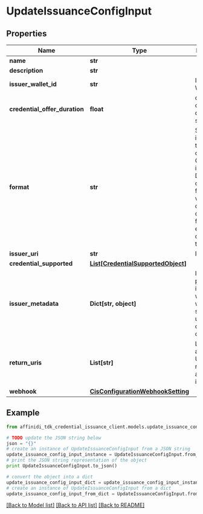 # UpdateIssuanceConfigInput

## Properties

| Name                          | Type                                                                    | Description                                                                                                                                           | Notes      |
| ----------------------------- | ----------------------------------------------------------------------- | ----------------------------------------------------------------------------------------------------------------------------------------------------- | ---------- |
| **name**                      | **str**                                                                 |                                                                                                                                                       | [optional] |
| **description**               | **str**                                                                 |                                                                                                                                                       | [optional] |
| **issuer_wallet_id**          | **str**                                                                 | Issuer Wallet id                                                                                                                                      | [optional] |
| **credential_offer_duration** | **float**                                                               | credential offer duration in second                                                                                                                   | [optional] |
| **format**                    | **str**                                                                 | String identifying the format of this Credential, i.e., ldp_vc. Depending on the format value, the object contains further elements defining the type | [optional] |
| **issuer_uri**                | **str**                                                                 | Issuer URI                                                                                                                                            | [optional] |
| **credential_supported**      | [**List[CredentialSupportedObject]**](CredentialSupportedObject.md)     |                                                                                                                                                       | [optional] |
| **issuer_metadata**           | **Dict[str, object]**                                                   | Issuer public information wallet may want to show to user during consent confirmation                                                                 | [optional] |
| **return_uris**               | **List[str]**                                                           | List of allowed URIs to be returned to after issuance                                                                                                 | [optional] |
| **webhook**                   | [**CisConfigurationWebhookSetting**](CisConfigurationWebhookSetting.md) |                                                                                                                                                       | [optional] |

## Example

```python
from affinidi_tdk_credential_issuance_client.models.update_issuance_config_input import UpdateIssuanceConfigInput

# TODO update the JSON string below
json = "{}"
# create an instance of UpdateIssuanceConfigInput from a JSON string
update_issuance_config_input_instance = UpdateIssuanceConfigInput.from_json(json)
# print the JSON string representation of the object
print UpdateIssuanceConfigInput.to_json()

# convert the object into a dict
update_issuance_config_input_dict = update_issuance_config_input_instance.to_dict()
# create an instance of UpdateIssuanceConfigInput from a dict
update_issuance_config_input_from_dict = UpdateIssuanceConfigInput.from_dict(update_issuance_config_input_dict)
```

[[Back to Model list]](../README.md#documentation-for-models) [[Back to API list]](../README.md#documentation-for-api-endpoints) [[Back to README]](../README.md)
